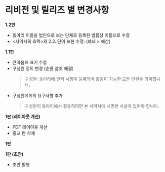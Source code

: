 # 리비전 및 릴리즈 별 변경사항
**1.2판**
- 동아리 이름을 법인으로 보는 단체로 등록된 법률상 이름으로 수정
- \<서약서의 효력>의 2.3. 단어 표현 수정: (폐쇄 > 해산)

**1.1판**
- 큰따옴표 표기 수정
- 구성원 정의 변경 (순환 참조 해결)
  > 구성원: 동아리에 인적 사항이 등록되어 활동이 가능한 모든 인원을 의미합니다.
- 구성원에게의 요구사항 추가
  > 구성원이 동아리에서 활동하려면 본 서약서에 서명한 사실이 있어야 합니다.

**1판 (레이아웃 개선)**
- PDF 레이아웃 개선
- 종교 란 삭제

**1판**

**1판 (초안)**
- 초안 발행
